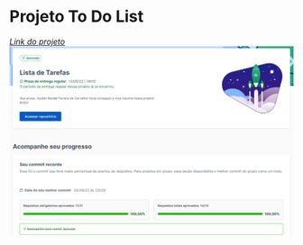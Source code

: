 # Projeto To Do List

_[Link do projeto](https://aysllanferreira.github.io/Projeto-04-ToDo-List/)_
![Project To Do List](./todolist.png)
